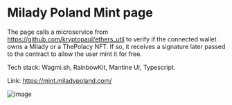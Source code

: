 # Milady Poland Mint page

The page calls a microservice from https://github.com/kryptopaul/ethers_util to verify if the connected wallet owns a Milady or a ThePolacy NFT. If so, it receives a signature later passed to the contract to allow the user mint it for free. 

Tech stack: Wagmi.sh, RainbowKit, Mantine UI, Typescript.

Link: https://mint.miladypoland.com/

![image](https://github.com/kryptopaul/mp_mint_frontend/assets/87016182/ffb055aa-e92d-4896-8e14-897ec647598e)
